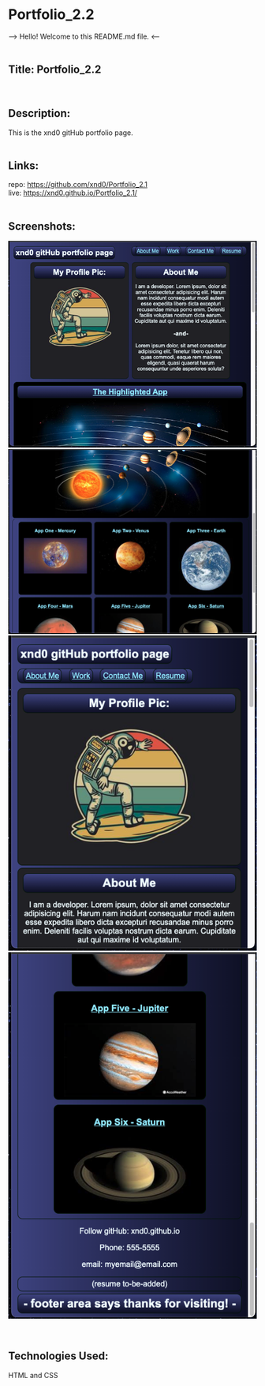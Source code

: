 # Portfolio_2.2

--> Hello! Welcome to this README.md file. <-- <br><br>

## Title: Portfolio_2.2
<br>

## Description:
This is the xnd0 gitHub portfolio page. <br><br>

## Links: <br>
repo: https://github.com/xnd0/Portfolio_2.1
<br>
live: https://xnd0.github.io/Portfolio_2.1/
<br><br>

## Screenshots:
![Top of Website & Nav area](./assets/Portfolio_22.3.png)
![Midddle of Page - Featured Apps Area](./assets/Portfolio_22.4.png)
![Mobile-first screenshot](./assets/Portfolio_22.1.png)
![Bottom of page in Mobile screen size](./assets/Portfolio_22.2.png)

<br>

## Technologies Used:
HTML and CSS

